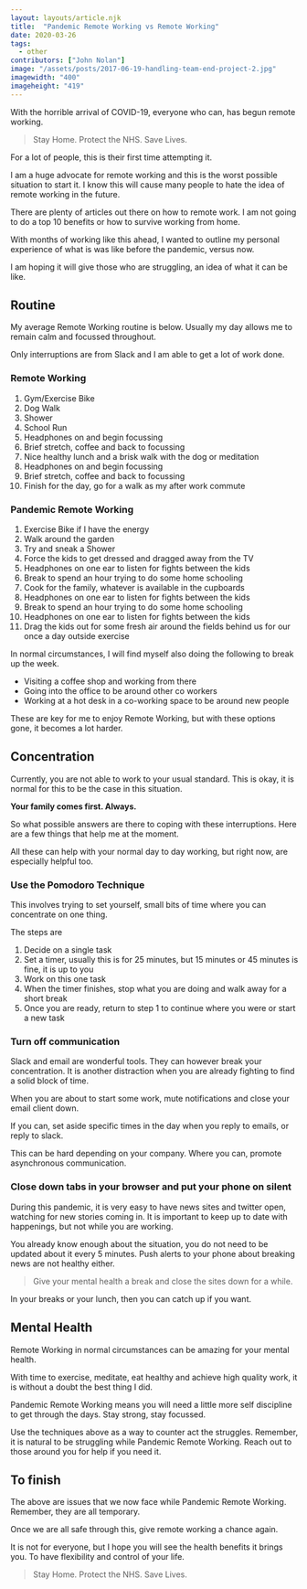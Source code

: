 ```yaml
---
layout: layouts/article.njk
title:  "Pandemic Remote Working vs Remote Working"
date: 2020-03-26
tags: 
  - other
contributors: ["John Nolan"]
image: "/assets/posts/2017-06-19-handling-team-end-project-2.jpg"
imagewidth: "400"
imageheight: "419"
---
```


With the horrible arrival of COVID-19, everyone who can, has begun remote working.

> Stay Home. Protect the NHS. Save Lives.

For a lot of people, this is their first time attempting it. 

I am a huge advocate for remote working and this is the worst possible situation to start it. I know this will cause many people to hate the idea of remote working in the future.

There are plenty of articles out there on how to remote work. I am not going to do a top 10 benefits or how to survive working from home.

With months of working like this ahead, I wanted to outline my personal experience of what is was like before the pandemic, versus now.

I am hoping it will give those who are struggling, an idea of what it can be like.

## Routine

My average Remote Working routine is below. Usually my day allows me to remain calm and focussed throughout.

Only interruptions are from Slack and I am able to get a lot of work done.

### Remote Working
1. Gym/Exercise Bike
2. Dog Walk
3. Shower
4. School Run
5. Headphones on and begin focussing
6. Brief stretch, coffee and back to focussing
7. Nice healthy lunch and a brisk walk with the dog or meditation
8. Headphones on and begin focussing
9. Brief stretch, coffee and back to focussing
10. Finish for the day, go for a walk as my after work commute

### Pandemic Remote Working
1. Exercise Bike if I have the energy
2. Walk around the garden
3. Try and sneak a Shower
4. Force the kids to get dressed and dragged away from the TV
5. Headphones on one ear to listen for fights between the kids
6. Break to spend an hour trying to do some home schooling
7. Cook for the family, whatever is available in the cupboards
8. Headphones on one ear to listen for fights between the kids
9. Break to spend an hour trying to do some home schooling
10. Headphones on one ear to listen for fights between the kids
11. Drag the kids out for some fresh air around the fields behind us for our once a day outside exercise

In normal circumstances, I will find myself also doing the following to break up the week.

* Visiting a coffee shop and working from there
* Going into the office to be around other co workers
* Working at a hot desk in a co-working space to be around new people

These are key for me to enjoy Remote Working, but with these options gone, it becomes a lot harder.

## Concentration

Currently, you are not able to work to your usual standard. This is okay, it is normal for this to be the case in this situation.

**Your family comes first. Always.**

So what possible answers are there to coping with these interruptions. Here are a few things that help me at the moment.

All these can help with your normal day to day working, but right now, are especially helpful too.

### Use the Pomodoro Technique

This involves trying to set yourself, small bits of time where you can concentrate on one thing. 

The steps are

1. Decide on a single task
2. Set a timer, usually this is for 25 minutes, but 15 minutes or 45 minutes is fine, it is up to you
3. Work on this one task
4. When the timer finishes, stop what you are doing and walk away for a short break
5. Once you are ready, return to step 1 to continue where you were or start a new task 

### Turn off communication

Slack and email are wonderful tools. They can however break your concentration. It is another distraction when you are already fighting to find a solid block of time.

When you are about to start some work, mute notifications and close your email client down.

If you can, set aside specific times in the day when you reply to emails, or reply to slack.

This can be hard depending on your company. Where you can, promote asynchronous communication.

### Close down tabs in your browser and put your phone on silent

During this pandemic, it is very easy to have news sites and twitter open, watching for new stories coming in. It is important to keep up to date with happenings, but not while you are working.

You already know enough about the situation, you do not need to be updated about it every 5 minutes. Push alerts to your phone about breaking news are not healthy either. 

> Give your mental health a break and close the sites down for a while. 

In your breaks or your lunch, then you can catch up if you want.

## Mental Health

Remote Working in normal circumstances can be amazing for your mental health.

With time to exercise, meditate, eat healthy and achieve high quality work, it is without a doubt the best thing I did.

Pandemic Remote Working means you will need a little more self discipline to get through the days. Stay strong, stay focussed.

Use the techniques above as a way to counter act the struggles. Remember, it is natural to be struggling while Pandemic Remote Working. Reach out to those around you for help if you need it.

## To finish

The above are issues that we now face while Pandemic Remote Working. Remember, they are all temporary.

Once we are all safe through this, give remote working a chance again.

It is not for everyone, but I hope you will see the health benefits it brings you. To have flexibility and control of your life.

> Stay Home. Protect the NHS. Save Lives.
